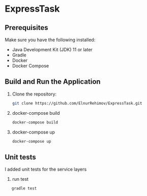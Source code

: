 # ExpressTask

## Prerequisites

Make sure you have the following installed:

- Java Development Kit (JDK) 11 or later
- Gradle
- Docker
- Docker Compose

## Build and Run the Application

1. Clone the repository:

   ```bash
   git clone https://github.com/ElnurRehimov/ExpressTask.git

2. docker-compose build

   ```bash
   docker-compose build

3. docker-compose up

   ```bash
   docker-compose up

## Unit tests

I added unit tests for the service layers

1. run test
```bash
   gradle test

